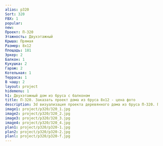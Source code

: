 ```yaml
---
alias: p320
Sort: 320
FBX: 1
popular: 
new: 
Проект: П-320
Этажность: Двухэтажный
Крыша: Прямая
Размер: 8х12
Площадь: 181
Эркер: 2
Балкон: 1
Кукушка: 2
Гараж: 2
Котельная: 1
Терраса: 1
В чашу: 2
layout: project
hidemenu: 1
h1: Двухэтажный дом из бруса с балконом
title: П-320. Заказать проект дома из бруса 8х12 - цена фото
description: 3d визуализация проекта деревянного дома из бруса П-320. Площадь 181 м2, размер 8х12. Вы можете внести любые изменения в проект.
image1: project/p320/320_1.jpg
image2: project/p320/320_2.jpg
image3: project/p320/320_3.jpg
image4: project/p320/320_4.jpg
plan1: project/p320/p320-1.jpg
plan2: project/p320/p320-2.jpg
planl: project/p320/p320-f.jpg
---
```

